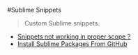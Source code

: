 #Sublime Snippets

> Custom Sublime snippets.

  * [Snippets not working in proper scope ?](http://stackoverflow.com/questions/19495269/sublime-text-2-code-snippet-not-working-in-proper-scope)
  * [Install Sublime Packages From GitHub](http://www.macdrifter.com/2012/08/install-sublime-packages-from-github.html)
